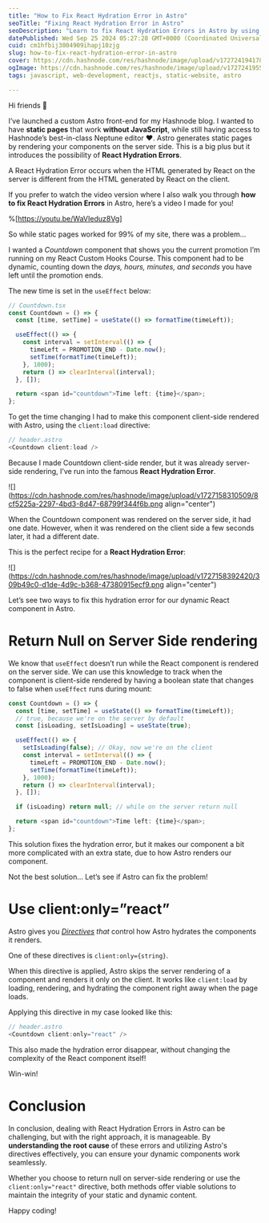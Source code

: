 ```yaml
---
title: "How to Fix React Hydration Error in Astro"
seoTitle: "Fixing React Hydration Error in Astro"
seoDescription: "Learn to fix React Hydration Errors in Astro by using the client:only directive"
datePublished: Wed Sep 25 2024 05:27:28 GMT+0000 (Coordinated Universal Time)
cuid: cm1hfbij3004909ihapj10zjg
slug: how-to-fix-react-hydration-error-in-astro
cover: https://cdn.hashnode.com/res/hashnode/image/upload/v1727241941781/f2aef0ed-cf2a-40ca-a2d1-6bacbb4e20d5.png
ogImage: https://cdn.hashnode.com/res/hashnode/image/upload/v1727241955678/4106ba47-8a80-4d96-ae63-aa13f606a1b0.png
tags: javascript, web-development, reactjs, static-website, astro

---
```


Hi friends 👋

I’ve launched a custom Astro front-end for my Hashnode blog. I wanted to have **static pages** that work **without JavaScript**, while still having access to Hashnode’s best-in-class Neptune editor ❤️. Astro generates static pages by rendering your components on the server side. This is a big plus but it introduces the possibility of **React Hydration Errors**.

A React Hydration Error occurs when the HTML generated by React on the server is different from the HTML generated by React on the client.

If you prefer to watch the video version where I also walk you through **how to fix React Hydration Errors** in Astro, here’s a video I made for you!

%[https://youtu.be/WaVIeduz8Vg] 

So while static pages worked for 99% of my site, there was a problem…

I wanted a *Countdown* component that shows you the current promotion I’m running on my React Custom Hooks Course. This component had to be dynamic, counting down the *days, hours, minutes, and seconds* you have left until the promotion ends.

The new time is set in the `useEffect` below:

```typescript
// Countdown.tsx
const Countdown = () => {
  const [time, setTime] = useState(() => formatTime(timeLeft));

  useEffect(() => {
    const interval = setInterval(() => {
      timeLeft = PROMOTION_END - Date.now();
      setTime(formatTime(timeLeft));
    }, 1000);
    return () => clearInterval(interval);
  }, []);

  return <span id="countdown">Time left: {time}</span>;
};
```

To get the time changing I had to make this component client-side rendered with Astro, using the `client:load` directive:

```typescript
// header.astro
<Countdown client:load />
```

Because I made Countdown client-side render, but it was already server-side rendering, I’ve run into the famous **React Hydration Error**.

![](https://cdn.hashnode.com/res/hashnode/image/upload/v1727158310509/8cf5225a-2297-4bd3-8d47-68799f344f6b.png align="center")

When the Countdown component was rendered on the server side, it had one date. However, when it was rendered on the client side a few seconds later, it had a different date.

This is the perfect recipe for a **React Hydration Error**:

![](https://cdn.hashnode.com/res/hashnode/image/upload/v1727158392420/309b49c0-d1de-4d9c-b368-47380915ecf9.png align="center")

Let’s see two ways to fix this hydration error for our dynamic React component in Astro.

# Return Null on Server Side rendering

We know that `useEffect` doesn’t run while the React component is rendered on the server side. We can use this knowledge to track when the component is client-side rendered by having a boolean state that changes to false when `useEffect` runs during mount:

```typescript
const Countdown = () => {
  const [time, setTime] = useState(() => formatTime(timeLeft));
  // true, because we're on the server by default
  const [isLoading, setIsLoading] = useState(true);

  useEffect(() => {
    setIsLoading(false); // Okay, now we're on the client
    const interval = setInterval(() => {
      timeLeft = PROMOTION_END - Date.now();
      setTime(formatTime(timeLeft));
    }, 1000);
    return () => clearInterval(interval);
  }, []);

  if (isLoading) return null; // while on the server return null

  return <span id="countdown">Time left: {time}</span>;
};
```

This solution fixes the hydration error, but it makes our component a bit more complicated with an extra state, due to how Astro renders our component.

Not the best solution… Let’s see if Astro can fix the problem!

# Use client:only=”react”

Astro gives you [*Directives*](https://docs.astro.build/en/reference/directives-reference/#client-directives) *that* control how Astro hydrates the components it renders.

One of these directives is `client:only={string}`.

When this directive is applied, Astro skips the server rendering of a component and renders it only on the client. It works like `client:load` by loading, rendering, and hydrating the component right away when the page loads.

Applying this directive in my case looked like this:

```typescript
// header.astro
<Countdown client:only="react" />
```

This also made the hydration error disappear, without changing the complexity of the React component itself!

Win-win!

# Conclusion

In conclusion, dealing with React Hydration Errors in Astro can be challenging, but with the right approach, it is manageable. By **understanding the root cause** of these errors and utilizing Astro's directives effectively, you can ensure your dynamic components work seamlessly.

Whether you choose to return null on server-side rendering or use the `client:only="react"` directive, both methods offer viable solutions to maintain the integrity of your static and dynamic content.

Happy coding!